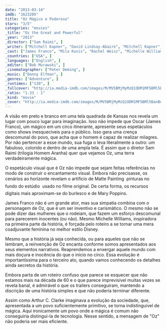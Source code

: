 ```yaml
---
date: "2013-03-14"
imdb: "1623205"
title: "Oz Mágico e Poderoso"
stars: "3/5"
categories: "movies"
_title: "Oz the Great and Powerful"
_year: "2013"
_director: ["Sam Raimi", ]
_writer: ["Mitchell Kapner", "David Lindsay-Abaire", "Mitchell Kapner", "L. Frank Baum", ]
_cast: ["James Franco", "Mila Kunis", "Rachel Weisz", "Michelle Williams", "Zach Braff", "Bill Cobbs", "Joey King", "Tony Cox", "Stephen R. Hart", ]
_countries: ["USA", ]
_languages: ["English", ]
_editor: ["Bob Murawski", ]
_cinematographer: ["Peter Deming", ]
_music: ["Danny Elfman", ]
_genres: ["Adventure", ]
_runtimes: ["130", ]
_fullcover: "http://ia.media-imdb.com/images/M/MV5BMjMyMzQ1ODM1MF5BMl5BanBnXkFtZTcwMjE2MTQxOQ@@.jpg"
_ratio: "1.33 : 1"
_kind: "movie"
_cover: "http://ia.media-imdb.com/images/M/MV5BMjMyMzQ1ODM1MF5BMl5BanBnXkFtZTcwMjE2MTQxOQ@@._V1._SX95_SY140_.jpg"
---
```

A visão em preto e branco em uma tela quadrada de Kansas nos revela um lugar com pouco lugar para imaginação. Isso não impede que Oscar (James Franco), um mágico em um circo itinerante, apresente seus espetáculos como shows inesquecíveis para o público. Isso gera uma crença descomunal do povo, que acha que o homem é capaz de realizar milagres. Por não pertencer a esse mundo, sua fuga o leva literalmente a outro: um fabuloso, colorido e dentro de uma ampla tela. É assim que o diretor Sam Raimi (trilogia Homem Aranha) quer que vejamos Oz, uma terra verdadeiramente mágica.

O espetáculo visual que é Oz não impede que sejam feitas referências no modo de construir o encantamento visual. Embora não precisasse, os cenários ao horizonte revelam o artifício de Matte Painting  pinturas no fundo do estúdio  usado no filme original. De certa forma, os recursos digitais mais aproximam-se do burlesco e de Mary Poppins.

James Franco não é um grande ator, mas sua simpatia combina com o personagem de Oz, que é um ser inventivo e carismático. O mesmo não se pode dizer das mulheres que o rodeiam, que fazem um esforço descomunal para parecerem inocentes (ou não). Mesmo Michelle Williams, inspiradora na primeira parte da história, é forçada pelo roteiro a se tornar uma mera coadjuvante feminina no melhor estilo Disney.

Mesmo que a história já seja conhecida, ou para aqueles que não se lembram, a reinvenção de Oz encanta conforme somos apresentados aos seus elementos narrativos. Reaprendemos a enxergar aquele mundo com mais doçura e inocência do que o início no circo. Essa evolução é importantíssima para o terceiro ato, quando vamos conhecendo os detalhes ainda secretos da história.

Embora parta de um roteiro confuso que parece se esquecer que não estamos mais na década de 60 e o que parece imprevisível muitas vezes se revela banal, é admirável o que os trailers conseguiram, mantendo a discrição de uma história simples e que não poderia terminar diferente.

Assim como Arthur C. Clarke imaginava a evolução da sociedade, que, apresentada a um povo suficientemente primitivo, se torna indistinguível de mágica. Aqui ironicamente um povo onde a mágica é comum não conseguiria distingui-la de tecnologia. Nesse sentido, a mensagem de "Oz" não poderia ser mais eficiente.

